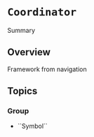 # ``Coordinator``

<!--@START_MENU_TOKEN@-->Summary<!--@END_MENU_TOKEN@-->

## Overview

Framework from navigation 

## Topics

### <!--@START_MENU_TOKEN@-->Group<!--@END_MENU_TOKEN@-->

- <!--@START_MENU_TOKEN@-->``Symbol``<!--@END_MENU_TOKEN@-->
